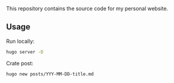 This repository contains the source code for my personal website.

## Usage

Run locally:

```bash
hugo server -D
```

Crate post:

```bash
hugo new posts/YYY-MM-DD-title.md
```
